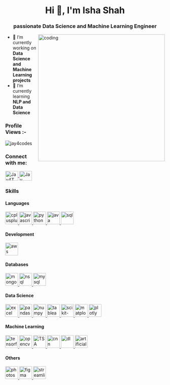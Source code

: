 <h1 align="center">Hi 👋, I'm Isha Shah</h1>
<h3 align="center">passionate Data Science and Machine Learning Engineer</h3>

<img align="right" alt="coding" width="400" src="https://media2.giphy.com/media/L1R1tvI9svkIWwpVYr/giphy.gif?cid=ecf05e47oav5htifguji4vz39yh9l9yzbo1525apfbjtdamk&ep=v1_gifs_search&rid=giphy.gif&ct=g">

-  🔭 I’m currently working on **Data Science and Machine Learning projects**<br>
- 🌱 I’m currently learning **NLP and Data Science**<br>

<p align="right"> 
    <h3>Profile Views :-</h3>
    <img src="https://komarev.com/ghpvc/?username=jay4codes&label=Profile%20views&color=0e75b6&style=flat" alt="jay4codes" /> 
</p>
<p align="left">
  <h3>Connect with me:</h3>
  <a href="https://twitter.com/Jay4Tweeting" target="_blank">
    <img 
      align="center" 
      src="https://raw.githubusercontent.com/rahuldkjain/github-profile-readme-generator/master/src/images/icons/Social/twitter.svg" 
      alt="Jay4Tweeting" 
      height="30" 
      width="40" />
  </a>
  <a href="https://www.linkedin.com/in/jay-jain-a9bb12200/" target="_blank">
    <img 
      align="center"
      src="https://raw.githubusercontent.com/rahuldkjain/github-profile-readme-generator/master/src/images/icons/Social/linked-in-alt.svg" 
      alt="Jay Jain" 
      height="30" 
      width="40" />
  </a>
</p>

<p align="left">
  <h3>Skills</h3>
  <h4>Languages</h4>
  <a href="#">
    <img src="https://jay-jain.netlify.app/icons/cpp.svg" alt="cplusplus" width="40" height="40"/> 
  </a>
  <a href="https://reactjs.org/" target="_blank" rel="noreferrer">
    <img src="https://jay-jain.netlify.app/icons/js.svg" alt="javascript" width="40" height="40"/>
  </a> 
  <a href="https://www.python.org" target="_blank">
    <img src="https://jay-jain.netlify.app/icons/python.svg" alt="python" width="40" height="40"/>
  </a>
  <a href="https://www.java.com/en/" target="_blank">
    <img src="https://jay-jain.netlify.app/icons/java.svg" alt="java" width="40" height="40"/>
  </a>
  <a href="#">
    <img src="https://jay-jain.netlify.app/icons/sql.png" alt="sql" width="40" height="40"/>
  </a>
  
  <h4>Development</h4>
  <a href="https://aws.amazon.com" target="_blank" rel="noreferrer">
    <img src="https://jay-jain.netlify.app/icons/aws.svg" alt="aws" width="40" height="40"/>
  </a>
  <h4>Databases</h4>
  <a href="https://www.mongodb.com/" target="_blank" rel="noreferrer">
    <img src="https://jay-jain.netlify.app/icons/mongodb-icon.svg" alt="mongodb" width="40" height="40"/>
  </a>
  <a href="#">
    <img src="https://jay-jain.netlify.app/icons/nosql.svg" alt="nsql" width="40" height="40"/>
  </a>
  <a href="https://www.mysql.com/" target="_blank">
    <img src="https://jay-jain.netlify.app/icons/mysql.svg" alt="mysql" width="40" height="40"/>
  </a>
  <h4>Data Science</h4>
  <a href="#">    
    <img src="https://jay-jain.netlify.app/icons/excel.png" alt="excel" width="40" height="40"/>
  </a>
  <a href="https://pandas.pydata.org/" target="_blank" rel="noreferrer">
    <img src="https://jay-jain.netlify.app/icons/pandas.png" alt="pandas" width="40" height="40"/>
  </a>
  <a href="https://numpy.org/" target="_blank" rel="noreferrer">
    <img src="https://jay-jain.netlify.app/icons/numpy.png" alt="numpy" width="40" height="40"/>
  </a>
  <a href="https://www.tableau.com/" target="_blank" rel="noreferrer">
    <img src="https://jay-jain.netlify.app/icons/tableau.svg" alt="tableau" width="40" height="40"/>
  </a>
  <a href="https://scikit-learn.org/" target="_blank" rel="noreferrer">
    <img src="https://jay-jain.netlify.app/icons/scikit.png" alt="scikit-learn" width="40" height="40"/>
  </a>
  <a href="https://matplotlib.org/" target="_blank" rel="noreferrer">
    <img src="https://jay-jain.netlify.app/icons/matplotlib.svg" alt="matplotlib" width="40" height="40"/>
  </a>
  <a href="https://plotly.com/" target="_blank" rel="noreferrer">
    <img src="https://jay-jain.netlify.app/icons/plotly.svg" alt="plotly" width="40" height="40"/>
  </a>
  <h4>Machine Learning</h4>
  <a href="https://www.tensorflow.org" target="_blank" rel="noreferrer">
    <img src="https://jay-jain.netlify.app/icons/tensorflow.svg" alt="tensorflow" width="40" height="40"/>
  </a>
  <a href="https://opencv.org/" target="_blank" rel="noreferrer">
    <img src="https://jay-jain.netlify.app/icons/opencv.svg" alt="opencv" width="40" height="40"/>
  </a>
  <a href="#">
    <img src="https://jay-jain.netlify.app/icons/tsa.png" alt="TSA" width="40" height="40"/>
  </a>
  <a href="#">  
    <img src="https://jay-jain.netlify.app/icons/cnn.png" alt="cnn" width="40" height="40"/>
  </a>
  <a href="#">
    <img src="https://jay-jain.netlify.app/icons/dl.png" alt="dl" width="40" height="40"/>
  </a>

  <a href="#">
    <img src="https://jay-jain.netlify.app/icons/artificial-intelligence.svg" alt="artificial-intelligence" width="40" height="40"/>
  </a>
  <h4>Others</h4>
  <a href="https://www.photoshop.com/en" target="_blank" rel="noreferrer">
    <img src="https://jay-jain.netlify.app/icons/adobe-photoshop.svg" alt="photoshop" width="40" height="40"/>
  </a>
  <a href="https://www.figma.com/" target="_blank" rel="noreferrer">
    <img src="https://jay-jain.netlify.app/icons/figma.svg" alt="figma" width="40" height="40"/>
  </a>
  <a href="https://streamlit.io/" target="_blank" rel="noreferrer">
    <img src="https://jay-jain.netlify.app/icons/streamlit.svg" alt="streamlit" width="40" height="40"/>
  </a>
</p>
<br>
